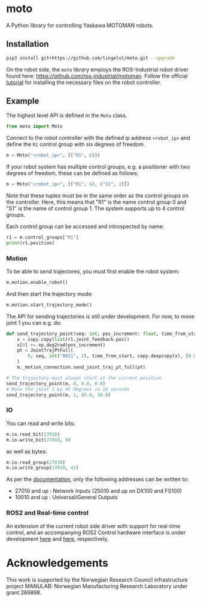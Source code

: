 # moto
A Python library for controlling Yaskawa MOTOMAN robots.

## Installation

```bash
pip3 install git+https://github.com/tingelst/moto.git --upgrade
```

On the robot side, the `moto` library employs the ROS-Industrial robot driver found here: https://github.com/ros-industrial/motoman. Follow the official [tutorial](http://wiki.ros.org/motoman_driver/Tutorials/indigo/InstallServer) for installing the necessary files on the robot controller. 

## Example

The highest level API is defined in the `Moto` class.

```python
from moto import Moto
```

Connect to the robot controller with the defined ip address `<robot_ip>` and define the `R1` control group with six degrees of freedom.

```python
m = Moto("<robot_ip>", [("R1", 6)]) 
```

If your robot system has multiple control groups, e.g. a positioner with two degrees of freedom, these can be defined as follows: 
```python
m = Moto("<robot_ip>", [("R1", 6), ("S1", 2)]) 
```
Note that these tuples must be in the same order as the control groups on the controller. Here, this means that "R1" is the name control group 0 and "S1" is the name of control group 1. The system supports up to 4 control groups.

Each control group can be accessed and introspected by name:
```python
r1 = m.control_groups["R1"]
print(r1.position)
``` 

### Motion

To be able to send trajectores, you must first enable the robot system:
```python
m.motion.enable_robot()
```
And then start the trajectory mode:
```python
m.motion.start_trajectory_mode()
```

The API for sending trajectories is still under development. For now, to move joint 1 you can e.g. do:
```python
def send_trajectory_point(seq: int, pos_increment: float, time_from_start: float):
    x = copy.copy(list(r1.joint_feedback.pos))
    x[0] += np.deg2rad(pos_increment)
    pt = JointTrajPtFull(
        0, seq, int("0011", 2), time_from_start, copy.deepcopy(x), [0.0] * 10, [0.0] * 10
    )
    m._motion_connection.send_joint_traj_pt_full(pt)

# The trajectory must always start at the current position
send_trajectory_point(m, 0, 0.0, 0.0) 
# Move the joint 1 by 45 degrees in 10 seconds
send_trajectory_point(m, 1, 45.0, 10.0)
```

### IO

You can read and write bits:
```python
m.io.read_bit(27010)
m.io.write_bit(27010, 0)
```
as well as bytes:
```python
m.io.read_group(27010)
m.io.write_group(27010, 42)
```

As per the [documentation](https://github.com/ros-industrial/motoman/blob/591a09c5cb95378aafd02e77e45514cfac3a009d/motoman_msgs/srv/WriteSingleIO.srv#L9-L12), only the following addresses can be written to:
- 27010 and up : Network Inputs (25010 and up on DX100 and FS100)
- 10010 and up : Universal/General Outputs

### ROS2 and Real-time control

An extension of the current robot side driver with support for real-time control, and an accompanying ROS2 Control hardware interface is under development [here](https://github.com/tingelst/motoman) and [here](https://github.com/tingelst/motoman_hardware), respectively.

# Acknowledgements

This work is supported by the Norwegian Research Council infrastructure project MANULAB: Norwegian Manufacturing Research Laboratory under grant 269898.


